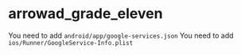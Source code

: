 # arrowad_grade_eleven

You need to add `android/app/google-services.json`
You need to add `ios/Runner/GoogleService-Info.plist`
